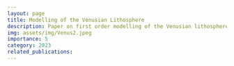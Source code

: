 ```yaml
---
layout: page
title: Modelling of the Venusian Lithosphere
description: Paper on first order modelling of the Venusian lithosphere, performed as part of the Physics of Planetary Interiors course of the TU Delft.
img: assets/img/Venus2.jpeg
importance: 5
category: 2023
related_publications:
---
```




<object data="{{ site.url }}{{ site.baseurl }}/assets/pdf/PPI_A3.pdf" width="1000" height="1000" type="application/pdf"></object>
